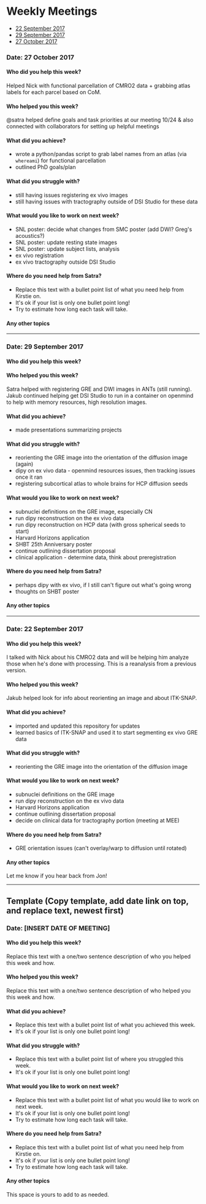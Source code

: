 # Weekly Meetings

* [22 September 2017](#date-22-september-2017)
* [29 September 2017](#date-29-september-2017)
* [27 October 2017](#date-27-october-2017)

### Date: 27 October 2017

#### Who did you help this week?

Helped Nick with functional parcellation of CMRO2 data + grabbing atlas labels for each parcel based on CoM.

#### Who helped you this week?

@satra helped define goals and task priorities at our meeting 10/24 & also connected with collaborators for setting up helpful meetings

#### What did you achieve?

* wrote a python/pandas script to grab label names from an atlas (via `whereami`) for functional parcellation
* outlined PhD goals/plan

#### What did you struggle with?

* still having issues registering ex vivo images
* still having issues with tractography outside of DSI Studio for these data

#### What would you like to work on next week?

* SNL poster: decide what changes from SMC poster (add DWI? Greg's acoustics?)
* SNL poster: update resting state images
* SNL poster: update subject lists, analysis
* ex vivo registration
* ex vivo tractography outside DSI Studio

#### Where do you need help from Satra?

* Replace this text with a bullet point list of what you need help from Kirstie on.
* It's ok if your list is only one bullet point long!
* Try to estimate how long each task will take.

#### Any other topics


---

### Date: 29 September 2017

#### Who did you help this week?

#### Who helped you this week?

Satra helped with registering GRE and DWI images in ANTs (still running). Jakub continued helping get DSI Studio to run in a container on openmind to help with memory resources, high resolution images.

#### What did you achieve?

* made presentations summarizing projects

#### What did you struggle with?

* reorienting the GRE image into the orientation of the diffusion image (again)
* dipy on ex vivo data - openmind resources issues, then tracking issues once it ran
* registering subcortical atlas to whole brains for HCP diffusion seeds

#### What would you like to work on next week?

* subnuclei definitions on the GRE image, especially CN
* run dipy reconstruction on the ex vivo data
* run dipy reconstruction on HCP data (with gross spherical seeds to start)
* Harvard Horizons application
* SHBT 25th Anniversary poster
* continue outlining dissertation proposal
* clinical application - determine data, think about preregistration

#### Where do you need help from Satra?

* perhaps dipy with ex vivo, if I still can't figure out what's going wrong
* thoughts on SHBT poster

#### Any other topics

---

### Date: 22 September 2017

#### Who did you help this week?

I talked with Nick about his CMRO2 data and will be helping him analyze those when he's done with processing. This is a reanalysis from a previous version.

#### Who helped you this week?

Jakub helped look for info about reorienting an image and about ITK-SNAP.

#### What did you achieve?

* imported and updated this repository for updates
* learned basics of ITK-SNAP and used it to start segmenting ex vivo GRE data

#### What did you struggle with?

* reorienting the GRE image into the orientation of the diffusion image

#### What would you like to work on next week?

* subnuclei definitions on the GRE image
* run dipy reconstruction on the ex vivo data
* Harvard Horizons application
* continue outlining dissertation proposal
* decide on clinical data for tractography portion (meeting at MEE)

#### Where do you need help from Satra?

* GRE orientation issues (can't overlay/warp to diffusion until rotated)

#### Any other topics

Let me know if you hear back from Jon!

---

## Template (Copy template, add date link on top, and replace text, newest first)

### Date: [INSERT DATE OF MEETING]

#### Who did you help this week?

Replace this text with a one/two sentence description of who you helped this week and how.


#### Who helped you this week?

Replace this text with a one/two sentence description of who helped you this week and how.

#### What did you achieve?

* Replace this text with a bullet point list of what you achieved this week.
* It's ok if your list is only one bullet point long!

#### What did you struggle with?

* Replace this text with a bullet point list of where you struggled this week.
* It's ok if your list is only one bullet point long!

#### What would you like to work on next week?

* Replace this text with a bullet point list of what you would like to work on next week.
* It's ok if your list is only one bullet point long!
* Try to estimate how long each task will take.

#### Where do you need help from Satra?

* Replace this text with a bullet point list of what you need help from Kirstie on.
* It's ok if your list is only one bullet point long!
* Try to estimate how long each task will take.

#### Any other topics

This space is yours to add to as needed.
